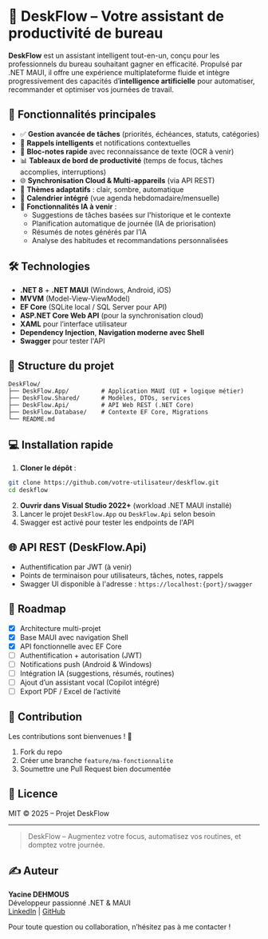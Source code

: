 
# 🧠 DeskFlow – Votre assistant de productivité de bureau

**DeskFlow** est un assistant intelligent tout-en-un, conçu pour les professionnels du bureau souhaitant gagner en efficacité. Propulsé par .NET MAUI, il offre une expérience multiplateforme fluide et intègre progressivement des capacités d’**intelligence artificielle** pour automatiser, recommander et optimiser vos journées de travail.

## 🚀 Fonctionnalités principales

- ✅ **Gestion avancée de tâches** (priorités, échéances, statuts, catégories)
- 🔔 **Rappels intelligents** et notifications contextuelles
- 📝 **Bloc-notes rapide** avec reconnaissance de texte (OCR à venir)
- 📊 **Tableaux de bord de productivité** (temps de focus, tâches accomplies, interruptions)
- 🌐 **Synchronisation Cloud & Multi-appareils** (via API REST)
- 🎨 **Thèmes adaptatifs** : clair, sombre, automatique
- 📅 **Calendrier intégré** (vue agenda hebdomadaire/mensuelle)
- 🤖 **Fonctionnalités IA à venir** :
  - Suggestions de tâches basées sur l'historique et le contexte
  - Planification automatique de journée (IA de priorisation)
  - Résumés de notes générés par l’IA
  - Analyse des habitudes et recommandations personnalisées

## 🛠️ Technologies

- **.NET 8** + **.NET MAUI** (Windows, Android, iOS)
- **MVVM** (Model-View-ViewModel)
- **EF Core** (SQLite local / SQL Server pour API)
- **ASP.NET Core Web API** (pour la synchronisation cloud)
- **XAML** pour l’interface utilisateur
- **Dependency Injection**, **Navigation moderne avec Shell**
- **Swagger** pour tester l'API

## 📁 Structure du projet

```
DeskFlow/
├── DeskFlow.App/         # Application MAUI (UI + logique métier)
├── DeskFlow.Shared/      # Modèles, DTOs, services
├── DeskFlow.Api/         # API Web REST (.NET Core)
├── DeskFlow.Database/    # Contexte EF Core, Migrations
└── README.md
```

## 💻 Installation rapide

1. **Cloner le dépôt** :
```bash
git clone https://github.com/votre-utilisateur/deskflow.git
cd deskflow
```

2. **Ouvrir dans Visual Studio 2022+** (workload .NET MAUI installé)
3. Lancer le projet `DeskFlow.App` ou `DeskFlow.Api` selon besoin
4. Swagger est activé pour tester les endpoints de l'API

## 🌐 API REST (DeskFlow.Api)

- Authentification par JWT (à venir)
- Points de terminaison pour utilisateurs, tâches, notes, rappels
- Swagger UI disponible à l'adresse : `https://localhost:{port}/swagger`

## 📅 Roadmap

- [x] Architecture multi-projet
- [x] Base MAUI avec navigation Shell
- [x] API fonctionnelle avec EF Core
- [ ] Authentification + autorisation (JWT)
- [ ] Notifications push (Android & Windows)
- [ ] Intégration IA (suggestions, résumés, routines)
- [ ] Ajout d’un assistant vocal (Copilot intégré)
- [ ] Export PDF / Excel de l’activité

## 🤝 Contribution

Les contributions sont bienvenues ! 🚀

1. Fork du repo
2. Créer une branche `feature/ma-fonctionnalite`
3. Soumettre une Pull Request bien documentée

## 📜 Licence

MIT © 2025 – Projet DeskFlow

---

> DeskFlow – Augmentez votre focus, automatisez vos routines, et domptez votre journée.

## ✍️ Auteur

**Yacine DEHMOUS**  
Développeur passionné .NET & MAUI  
[LinkedIn](www.linkedin.com/in/yacine-dehmous-ab1532171) | [GitHub](https://github.com/YacDms)

Pour toute question ou collaboration, n’hésitez pas à me contacter !
